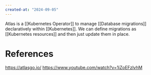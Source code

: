 ```yaml
---
created-at: "2024-09-05"
---
```


Atlas is a [[Kubernetes Operator]] to manage [[Database migrations]] declaratively within [[Kubernetes]]. We can define migrations as [[Kubernetes resources]] and then just update them in place.

# References

https://atlasgo.io/
https://www.youtube.com/watch?v=1iZoEFzlvhM
